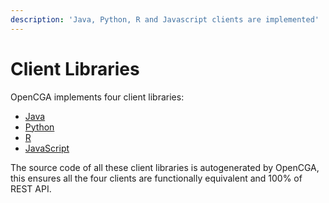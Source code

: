 ```yaml
---
description: 'Java, Python, R and Javascript clients are implemented'
---
```


# Client Libraries

OpenCGA implements four client libraries:

* [Java](java.md)
* [Python](python.md)
* [R](r.md)
* [JavaScript](javascript.md)

The source code of all these client libraries is autogenerated by OpenCGA, this ensures all the four clients are functionally equivalent and 100% of REST API.

